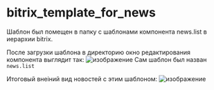 # bitrix_template_for_news

Шаблон был помещен в папку с шаблонами компонента news.list в иерархии bitrix.

После загрузки шаблона в директорию окно редактирования компонента выглядит так:
![изображение](https://github.com/user-attachments/assets/df14306d-cf8e-4941-992d-b6716c81775f)
Сам шаблон был назван `news.list`

Итоговый внеiний вид новостей с этим шаблоном:
![изображение](https://github.com/user-attachments/assets/77cba532-a90a-4953-a1f7-fbd670c700cb)

